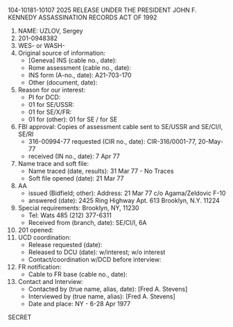 104-10181-10107
2025 RELEASE UNDER THE PRESIDENT JOHN F. KENNEDY ASSASSINATION RECORDS ACT OF 1992

1. NAME: UZLOV, Sergey
2.  201-0948382
3.  WES- or WASH-
4. Original source of information:
    *   [Geneva] INS (cable no., date):
    *   Rome assessment (cable no., date):
    *   INS form (A-no., date): A21-703-170
    *   Other (document, date):
5. Reason for our interest:
    *   PI for DCD:
    *   01 for SE/USSR:
    *   01 for SE/X/FR:
    *   01 for (other): 01 for SE / for SE
6. FBI approval: Copies of assessment cable sent to SE/USSR and SE/CI/I, SE/RI
    *   316-00994-77 requested (CIR no., date): CIR-316/0001-77, 20-May-77
    *   received (IN no., date): 7 Apr 77
7. Name trace and soft file:
    *   Name traced (date, results): 31 Mar 77 - No Traces
    *   Soft file opened (date): 21 Mar 77
8. AA
    *   issued (Bidfield; other): Address: 21 Mar 77 c/o Agama/Zeldovic F-10
    *   answered (date): 2425 Ring Highway Apt. 613 Brooklyn, N.Y. 11224
9. Special requirements: Brooklyn, NY, 11230
    *   Tel: Wats 485 (212) 377-6311
    *   Received from (branch, date): SE/CI/I, 6A
10. 201 opened:
11. UCD coordination:
    *   Release requested (date):
    *   Released to DCU (date): w/interest; w/o interest
    *   Contact/coordination w/DCD before interview:
12. FR notification:
    *   Cable to FR base (cable no., date):
13. Contact and Interview:
    *   Contacted by (true name, alias, date): [Fred A. Stevens]
    *   Interviewed by (true name, alias): [Fred A. Stevens]
    *   Date and place: NY - 6-28 Apr 1977

SECRET
